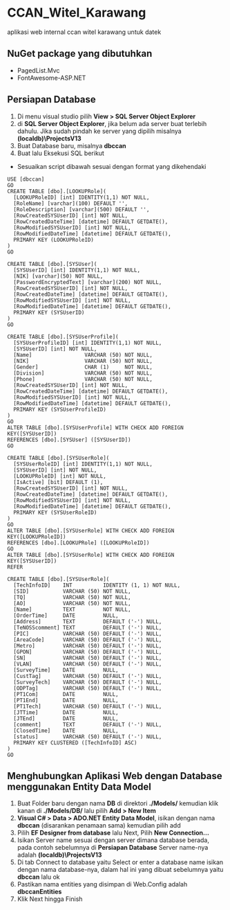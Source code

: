 # CCAN_Witel_Karawang
aplikasi web internal ccan witel karawang untuk datek

## NuGet package yang dibutuhkan
- PagedList.Mvc
- FontAwesome-ASP.NET

## Persiapan Database
1. Di menu visual studio pilih **View > SQL Server Object Explorer**
1. di **SQL Server Object Explorer**, jika belum ada server buat terlebih dahulu. Jika sudah pindah ke server yang dipilih misalnya **(localdb)\ProjectsV13**
1. Buat Database baru, misalnya **dbccan**
1. Buat lalu Eksekusi SQL berikut
  * Sesuaikan script dibawah sesuai dengan format yang dikehendaki
```
USE [dbccan]
GO
CREATE TABLE [dbo].[LOOKUPRole](
  [LOOKUPRoleID] [int] IDENTITY(1,1) NOT NULL,
  [RoleName] [varchar](100) DEFAULT '',
  [RoleDescription] [varchar](500) DEFAULT '',
  [RowCreatedSYSUserID] [int] NOT NULL,
  [RowCreatedDateTime] [datetime] DEFAULT GETDATE(),
  [RowModifiedSYSUserID] [int] NOT NULL,
  [RowModifiedDateTime] [datetime] DEFAULT GETDATE(),
  PRIMARY KEY (LOOKUPRoleID)
)
GO

CREATE TABLE [dbo].[SYSUser](
  [SYSUserID] [int] IDENTITY(1,1) NOT NULL,
  [NIK] [varchar](50) NOT NULL,
  [PasswordEncryptedText] [varchar](200) NOT NULL,
  [RowCreatedSYSUserID] [int] NOT NULL,
  [RowCreatedDateTime] [datetime] DEFAULT GETDATE(),
  [RowModifiedSYSUserID] [int] NOT NULL,
  [RowModifiedDateTime] [datetime] DEFAULT GETDATE(),
  PRIMARY KEY (SYSUserID)
)
GO

CREATE TABLE [dbo].[SYSUserProfile](
  [SYSUserProfileID] [int] IDENTITY(1,1) NOT NULL,
  [SYSUserID] [int] NOT NULL,
  [Name]                 VARCHAR (50) NOT NULL,
  [NIK]                  VARCHAR (50) NOT NULL,
  [Gender]               CHAR (1)     NOT NULL,
  [Division]             VARCHAR (50) NOT NULL,
  [Phone]                VARCHAR (50) NOT NULL,
  [RowCreatedSYSUserID] [int] NOT NULL,
  [RowCreatedDateTime] [datetime] DEFAULT GETDATE(),
  [RowModifiedSYSUserID] [int] NOT NULL,
  [RowModifiedDateTime] [datetime] DEFAULT GETDATE(),
  PRIMARY KEY (SYSUserProfileID)
)
GO
ALTER TABLE [dbo].[SYSUserProfile] WITH CHECK ADD FOREIGN KEY([SYSUserID])
REFERENCES [dbo].[SYSUser] ([SYSUserID])
GO

CREATE TABLE [dbo].[SYSUserRole](
  [SYSUserRoleID] [int] IDENTITY(1,1) NOT NULL,
  [SYSUserID] [int] NOT NULL,
  [LOOKUPRoleID] [int] NOT NULL,
  [IsActive] [bit] DEFAULT (1),
  [RowCreatedSYSUserID] [int] NOT NULL,
  [RowCreatedDateTime] [datetime] DEFAULT GETDATE(),
  [RowModifiedSYSUserID] [int] NOT NULL,
  [RowModifiedDateTime] [datetime] DEFAULT GETDATE(),
  PRIMARY KEY (SYSUserRoleID)
)
GO
ALTER TABLE [dbo].[SYSUserRole] WITH CHECK ADD FOREIGN KEY([LOOKUPRoleID])
REFERENCES [dbo].[LOOKUPRole] ([LOOKUPRoleID])
GO
ALTER TABLE [dbo].[SYSUserRole] WITH CHECK ADD FOREIGN KEY([SYSUserID])
REFER

CREATE TABLE [dbo].[SYSUserRole](
  [TechInfoID]    INT          IDENTITY (1, 1) NOT NULL,
  [SID]           VARCHAR (50) NOT NULL,
  [TQ]            VARCHAR (50) NOT NULL,
  [AO]            VARCHAR (50) NOT NULL,
  [Name]          TEXT         NOT NULL,
  [OrderTime]     DATE         NULL,
  [Address]       TEXT         DEFAULT ('-') NULL,
  [TeNOSScomment] TEXT         DEFAULT ('-') NULL,
  [PIC]           VARCHAR (50) DEFAULT ('-') NULL,
  [AreaCode]      VARCHAR (50) DEFAULT ('-') NULL,
  [Metro]         VARCHAR (50) DEFAULT ('-') NULL,
  [GPON]          VARCHAR (50) DEFAULT ('-') NULL,
  [SN]            VARCHAR (50) DEFAULT ('-') NULL,
  [VLAN]          VARCHAR (50) DEFAULT ('-') NULL,
  [SurveyTime]    DATE         NULL,
  [CustTag]       VARCHAR (50) DEFAULT ('-') NULL,
  [SurveyTech]    VARCHAR (50) DEFAULT ('-') NULL,
  [ODPTag]        VARCHAR (50) DEFAULT ('-') NULL,
  [PT1Com]        DATE         NULL,
  [PT1End]        DATE         NULL,
  [PT1Tech]       VARCHAR (50) DEFAULT ('-') NULL,
  [JTTime]        DATE         NULL,
  [JTEnd]         DATE         NULL,
  [comment]       TEXT         DEFAULT ('-') NULL,
  [ClosedTime]    DATE         NULL,
  [status]        VARCHAR (50) DEFAULT ('-') NULL,
  PRIMARY KEY CLUSTERED ([TechInfoID] ASC)
)
GO
```
## Menghubungkan Aplikasi Web dengan Database menggunakan Entity Data Model
1. Buat Folder baru dengan nama **DB** di direktori **./Models/** kemudian klik kanan di **./Models/DB/** lalu pilih **Add > New Item**
1. **Visual C# > Data > ADO.NET Entity Data Model**, isikan dengan nama **dbccan** (disarankan penamaan sama) kemudian pilih add
1. Pilih **EF Designer from database** lalu Next, Pilih **New Connection...**
1. Isikan Server name sesuai dengan server dimana database berada, pada contoh sebelumnya di **Persiapan Database** Server name-nya adalah **(localdb)\ProjectsV13**
1. Di tab Connect to database yaitu Select or enter a database name isikan dengan nama database-nya, dalam hal ini yang dibuat sebelumnya yaitu **dbccan** lalu ok
1. Pastikan nama entities yang disimpan di Web.Config adalah **dbccanEntities**
1. Klik Next hingga Finish
